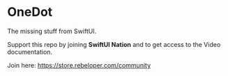 # OneDot

The missing stuff from SwiftUI.

Support this repo by joining **SwiftUI Nation** and to get access to the Video documentation.

Join here: https://store.rebeloper.com/community
